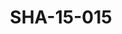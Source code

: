 ---
pid: SHA-15-015
title: SHA-15-015
language: en
collection: Sharhabil Ahmed
original_label: 
rights: Sharhabil Ahmed
location_of_original: Sharhabil Ahmed
photographer_or_studio: 
scanned_from: photograph 12.1 by 16.4
_date: '1962'
location: Ethiopia, Massawa
description: Group of visitors among them Sharhabil Ahmed Ahmed al Mustafa and Osman
  Hussain
additional_notes: 
permission_display: 'yes'
on_server: 'no'
on_website: 'no'
permalink: /photopages/en/SHA-15-015.html
layout: photo-page
---